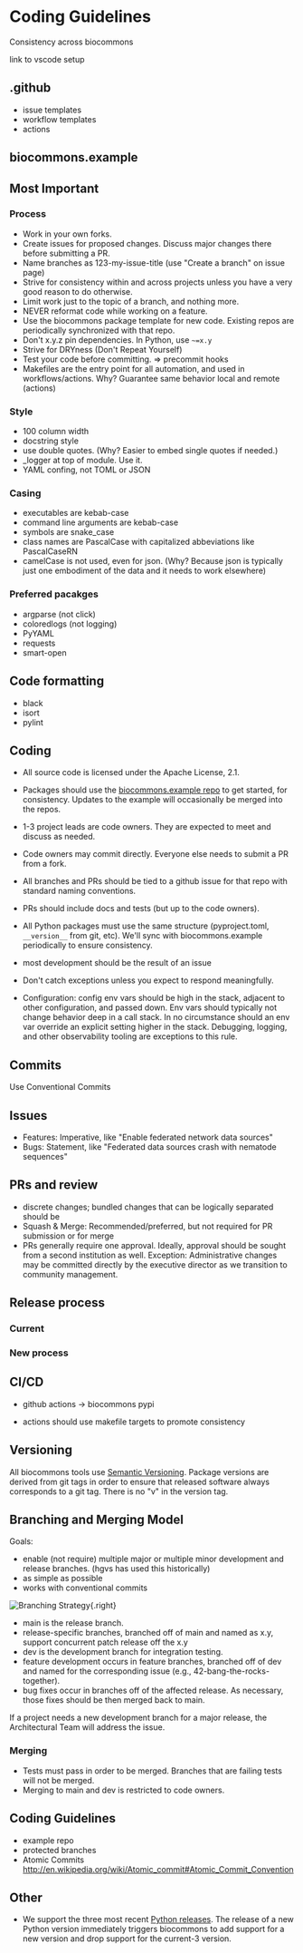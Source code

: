 # Coding Guidelines

Consistency across biocommons

link to vscode setup


## .github

- issue templates
- workflow templates
- actions

## biocommons.example


## Most Important

### Process

- Work in your own forks.
- Create issues for proposed changes.  Discuss major changes there before submitting a PR.
- Name branches as 123-my-issue-title (use "Create a branch" on issue page)
- Strive for consistency within and across projects unless you have a very good reason to do
  otherwise.
- Limit work just to the topic of a branch, and nothing more.
- NEVER reformat code while working on a feature.
- Use the biocommons package template for new code.  Existing repos are periodically synchronized
  with that repo.
- Don't x.y.z pin dependencies. In Python, use `~=x.y`
- Strive for DRYness (Don't Repeat Yourself)
- Test your code before committing. ⇒ precommit hooks
- Makefiles are the entry point for all automation, and used in workflows/actions. Why? Guarantee
  same behavior local and remote (actions)

### Style 

- 100 column width
- docstring style
- use double quotes. (Why? Easier to embed single quotes if needed.)
- _logger at top of module. Use it.
- YAML confing, not TOML or JSON

### Casing

- executables are kebab-case
- command line arguments are kebab-case
- symbols are snake_case
- class names are PascalCase with capitalized abbeviations like PascalCaseRN
- camelCase is not used, even for json. (Why? Because json is typically just one
  embodiment of the data and it needs to work elsewhere)

### Preferred pacakges

- argparse (not click)
- coloredlogs (not logging)
- PyYAML
- requests
- smart-open

## Code formatting

- black
- isort
- pylint


## Coding

- All source code is licensed under the Apache License, 2.1.

- Packages should use the [biocommons.example
  repo](https://github.com/biocommons/biocommons.example) to get started, for consistency.  Updates
  to the example will occasionally be merged into the repos.

- 1-3 project leads are code owners. They are expected to meet and discuss as needed.
- Code owners may commit directly. Everyone else needs to submit a PR from a fork.
- All branches and PRs should be tied to a github issue for that repo with standard naming conventions.
- PRs should include docs and tests (but up to the code owners).

- All Python packages must use the same structure (pyproject.toml, `__version__` from git, etc).
  We'll sync with biocommons.example periodically to ensure consistency.

- most development should be the result of an issue

- Don't catch exceptions unless you expect to respond meaningfully. 

- Configuration: config env vars should be high in the stack, adjacent to other configuration, and
  passed down.  Env vars should typically not change behavior deep in a call stack. In no
  circumstance should an env var override an explicit setting higher in the stack. Debugging,
  logging, and other observability tooling are exceptions to this rule.


## Commits

Use Conventional Commits

## Issues

- Features: Imperative, like "Enable federated network data sources"
- Bugs: Statement, like "Federated data sources crash with nematode sequences"


## PRs and review

- discrete changes; bundled changes that can be logically separated should be
- Squash & Merge: Recommended/preferred, but not required for PR submission or for merge
- PRs generally require one approval.  Ideally, approval should be sought from a second institution
  as well. Exception: Administrative changes may be committed directly by the executive director
  as we transition to community management.

## Release process

### Current

### New process



## CI/CD

- github actions → biocommons pypi

- actions should use makefile targets to promote consistency

## Versioning

All biocommons tools use [Semantic Versioning](https://semver.org/).  Package versions are derived from
git tags in order to ensure that released software always corresponds to a git tag.  There is no "v"
in the version tag.


## Branching and Merging Model

Goals:

- enable (not require) multiple major or multiple minor development and release branches. (hgvs has
  used this historically) 
- as simple as possible
- works with conventional commits


![Branching Strategy](branching-strategy.drawio.svg){.right}

- main is the release branch.
- release-specific branches, branched off of main and named as x.y, support concurrent
  patch release off the x.y 
- dev is the development branch for integration testing.
- feature development occurs in feature branches, branched off of dev and named for the
  corresponding issue (e.g., 42-bang-the-rocks-together).
- bug fixes occur in branches off of the affected release. As necessary, those fixes should be then
  merged back to main.

If a project needs a new development branch for a major release, the Architectural Team will address
the issue.

### Merging

- Tests must pass in order to be merged. Branches that are failing tests will not be merged.
- Merging to main and dev is restricted to code owners.


## Coding Guidelines

- example repo
- protected branches
- Atomic Commits http://en.wikipedia.org/wiki/Atomic_commit#Atomic_Commit_Convention


## Other

- We support the three most recent [Python releases](https://devguide.python.org/versions). The
  release of a new Python version immediately triggers biocommons to add support for a new version
  and drop support for the current-3 version.
